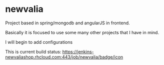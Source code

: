 newvalia
========

Project based in spring/mongodb and angularJS in frontend.

Basically it is focused to use some many other projects that I have in mind.

I will begin to add configurations

This is current build status:
https://jenkins-newvaliashop.rhcloud.com:443/job/newvalia/badge/icon